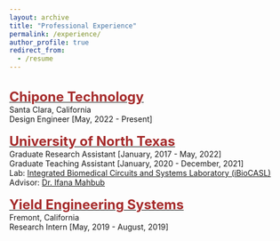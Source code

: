 ```yaml
---
layout: archive
title: "Professional Experience"
permalink: /experience/
author_profile: true
redirect_from:
  - /resume
---
```

<br/>
    <span style="color:black; font-size:17px"><b><a href="https://aws.amazon.com/ai/" target="_blank"><font color="brown" size="5">Chipone Technology</font></a></b></span><br/>
    Santa Clara, California<br/>
    Design Engineer [May, 2022 - Present]<br/>
<br/>
    <span style="color:black; font-size:17px"><b><a href="http://www.ucla.edu/" target="_blank"><font color="brown" size="5">University of North Texas</font></a></b></span><br/>
    Graduate Research Assistant [January, 2017 - May, 2022]<br/>
    Graduate Teaching Assistant [January, 2020 - December, 2021]<br/>
    Lab: <a href="https://ibiocasl.engineering.unt.edu/" target="_blank">Integrated Biomedical Circuits and Systems Laboratory (iBioCASL)</a><br/>
    Advisor: <a href="https://electrical.engineering.unt.edu/people/ifana-mahbub" target="_blank">Dr. Ifana Mahbub</a><br/>
<br/>
    <span style="color:black; font-size:17px"><b><a href="https://yieldengineering.com/" target="_blank"><font color="brown" size="5">Yield Engineering Systems</font></a></b></span><br/>
    Fremont, California<br/>
    Research Intern [May, 2019 - August, 2019]<br/>
<br/>
